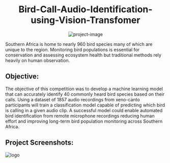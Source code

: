 <h1 align="center" id="title">Bird-Call-Audio-Identification-using-Vision-Transfomer</h1>

<p align="center"><img src="" alt="project-image"></p>

<p id="description">Southern Africa is home to nearly 960 bird species many of which are unique to the region. Monitoring bird populations is essential for conservation and assessing ecosystem health but traditional methods rely heavily on human observation.</p>
  

<h2>Objective:</h2>
The objective of this competition was to develop a machine learning model that can accurately identify 40 commonly heard bird species based on their calls. Using a dataset of 1857 audio recordings from xeno-canto participants will train a classification model capable of predicting which bird is calling in a given audio clip. A successful model could enable automated bird identification from remote microphone recordings reducing human effort and improving long-term bird population monitoring across Southern Africa.


<h2>Project Screenshots:</h2>

![logo](./images/audio_plot.png)


